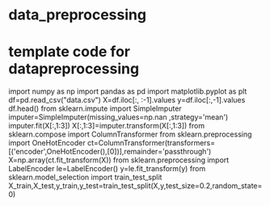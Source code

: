 # data_preprocessing
# template code for datapreprocessing
import numpy as np
import pandas as pd
import matplotlib.pyplot as plt
df=pd.read_csv("data.csv")
X=df.iloc[:, :-1].values
y=df.iloc[:,-1].values
df.head()
from sklearn.impute import SimpleImputer
imputer=SimpleImputer(missing_values=np.nan ,strategy='mean')
imputer.fit(X[:,1:3])
X[:,1:3]=imputer.transform(X[:,1:3])
from sklearn.compose import ColumnTransformer
from sklearn.preprocessing import OneHotEncoder
ct=ColumnTransformer(transformers=[('encoder',OneHotEncoder(),[0])],remainder='passthrough')
X=np.array(ct.fit_transform(X))
from sklearn.preprocessing import LabelEncoder
le=LabelEncoder()
y=le.fit_transform(y)
from sklearn.model_selection import train_test_split
X_train,X_test,y_train,y_test=train_test_split(X,y,test_size=0.2,random_state=0)

